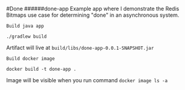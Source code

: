 #Done
######done-app
Example app where I demonstrate the Redis Bitmaps use case for determining "done" in an asynchronous system.

`Build java app`
```
./gradlew build
```
Artifact will live at `build/libs/done-app-0.0.1-SNAPSHOT.jar`

`Build docker image`
```
docker build -t done-app .
```
Image will be visible when you run command `docker image ls -a`


